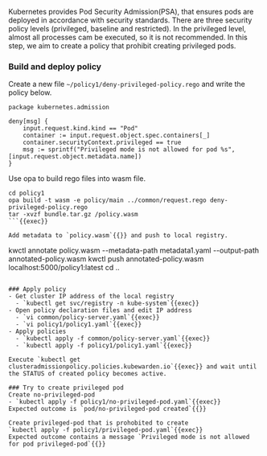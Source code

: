 Kubernetes provides Pod Security Admission(PSA), that ensures pods are deployed in accordance with security standards. There are three security policy levels (privileged, baseline and restricted). In the privileged level, almost all processes cam be executed, so it is not recommended. In this step, we aim to create a policy that prohibit creating privileged pods.

### Build and deploy policy
Create a new file `~/policy1/deny-privileged-policy.rego` and write the policy below.
```deny-privileged-policy.rego
package kubernetes.admission

deny[msg] {
    input.request.kind.kind == "Pod"
    container := input.request.object.spec.containers[_]
    container.securityContext.privileged == true
    msg := sprintf("Privileged mode is not allowed for pod %s", [input.request.object.metadata.name])
}
```

Use opa to build rego files into wasm file.
```
cd policy1
opa build -t wasm -e policy/main ../common/request.rego deny-privileged-policy.rego
tar -xvzf bundle.tar.gz /policy.wasm
```{{exec}}

Add metadata to `policy.wasm`{{}} and push to local registry.
```
kwctl annotate policy.wasm --metadata-path metadata1.yaml --output-path annotated-policy.wasm
kwctl push annotated-policy.wasm localhost:5000/policy1:latest
cd ..
```{{exec}}

### Apply policy
- Get cluster IP address of the local registry
  - `kubectl get svc/registry -n kube-system`{{exec}}
- Open policy declaration files and edit IP address
  - `vi common/policy-server.yaml`{{exec}}
  - `vi policy1/policy1.yaml`{{exec}}
- Apply policies
  - `kubectl apply -f common/policy-server.yaml`{{exec}}
  - `kubectl apply -f policy1/policy1.yaml`{{exec}}

Execute `kubectl get clusteradmissionpolicy.policies.kubewarden.io`{{exec}} and wait until the STATUS of created policy becomes active.

### Try to create privileged pod
Create no-privileged-pod
- `kubectl apply -f policy1/no-privileged-pod.yaml`{{exec}}
Expected outcome is `pod/no-privileged-pod created`{{}}

Create privileged-pod that is prohobited to create
`kubectl apply -f policy1/privileged-pod.yaml`{{exec}}
Expected outcome contains a message `Privileged mode is not allowed for pod privileged-pod`{{}}
